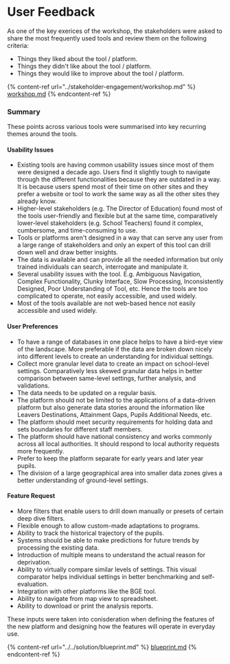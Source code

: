 # User Feedback

As one of the key exerices of the workshop, the stakeholders were asked to share the most frequently used tools and review them on the following criteria:

* Things they liked about the tool / platform.
* Things they didn't like about the tool / platform.
* Things they would like to improve about the tool / platform.

{% content-ref url="../stakeholder-engagement/workshop.md" %}
[workshop.md](../stakeholder-engagement/workshop.md)
{% endcontent-ref %}

### Summary

These points across various tools were summarised into key recurring themes around the tools.

#### Usability Issues

* Existing tools are having common usability issues since most of them were designed a decade ago. Users find it slightly tough to navigate through the different functionalities because they are outdated in a way. It is because users spend most of their time on other sites and they prefer a website or tool to work the same way as all the other sites they already know.
* Higher-level stakeholders (e.g. The Director of Education) found most of the tools user-friendly and flexible but at the same time, comparatively lower-level stakeholders (e.g. School Teachers) found it complex, cumbersome, and time-consuming to use.
* Tools or platforms aren't designed in a way that can serve any user from a large range of stakeholders and only an expert of this tool can drill down well and draw better insights.
* The data is available and can provide all the needed information but only trained individuals can search, interrogate and manipulate it.
* Several usability issues with the tool. E.g. Ambiguous Navigation, Complex Functionality, Clunky Interface, Slow Processing, Inconsistently Designed, Poor Understanding of Tool, etc. Hence the tools are too complicated to operate, not easily accessible, and used widely.
* Most of the tools available are not web-based hence not easily accessible and used widely.

#### User Preferences

* To have a range of databases in one place helps to have a bird-eye view of the landscape. More preferable if the data are broken down nicely into different levels to create an understanding for individual settings.
* Collect more granular level data to create an impact on school-level settings. Comparatively less skewed granular data helps in better comparison between same-level settings, further analysis, and validations.
* The data needs to be updated on a regular basis.
* The platform should not be limited to the applications of a data-driven platform but also generate data stories around the information like Leavers Destinations, Attainment Gaps, Pupils Additional Needs, etc.
* The platform should meet security requirements for holding data and sets boundaries for different staff members.
* The platform should have national consistency and works commonly across all local authorities. It should respond to local authority requests more frequently.
* Prefer to keep the platform separate for early years and later year pupils.
* The division of a large geographical area into smaller data zones gives a better understanding of ground-level settings.

#### Feature Request

* More filters that enable users to drill down manually or presets of certain deep dive filters.
* Flexible enough to allow custom-made adaptations to programs.
* Ability to track the historical trajectory of the pupils.
* Systems should be able to make predictions for future trends by processing the existing data.
* Introduction of multiple means to understand the actual reason for deprivation.
* Ability to virtually compare similar levels of settings. This visual comparator helps individual settings in better benchmarking and self-evaluation.
* Integration with other platforms like the BGE tool.
* Ability to navigate from map view to spreadsheet.
* Ability to download or print the analysis reports.

These inputs were taken into conisderation when defining the features of the new platform and designing how the features will operate in everyday use.

{% content-ref url="../../solution/blueprint.md" %}
[blueprint.md](../../solution/blueprint.md)
{% endcontent-ref %}
